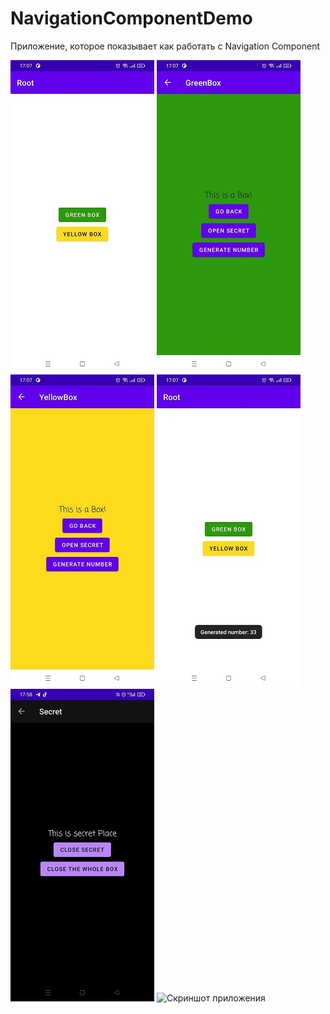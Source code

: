 # NavigationComponentDemo
Приложение, которое показывает как работать с Navigation Component

![Скриншот приложения](https://github.com/FrikoGad/NavigationComponentDemo/raw/main/screenshots/1.jpg)  ![Скриншот приложения](https://github.com/FrikoGad/NavigationComponentDemo/raw/main/screenshots/2.jpg)  ![Скриншот приложения](https://github.com/FrikoGad/NavigationComponentDemo/raw/main/screenshots/3.jpg)  ![Скриншот приложения](https://github.com/FrikoGad/NavigationComponentDemo/raw/main/screenshots/4.jpg)  ![Скриншот приложения](https://github.com/FrikoGad/NavigationComponentDemo/raw/main/screenshots/5.jpg)  ![Скриншот приложения](https://github.com/FrikoGad/NavigationComponentDemo/raw/main/screenshots/6.jpg)
